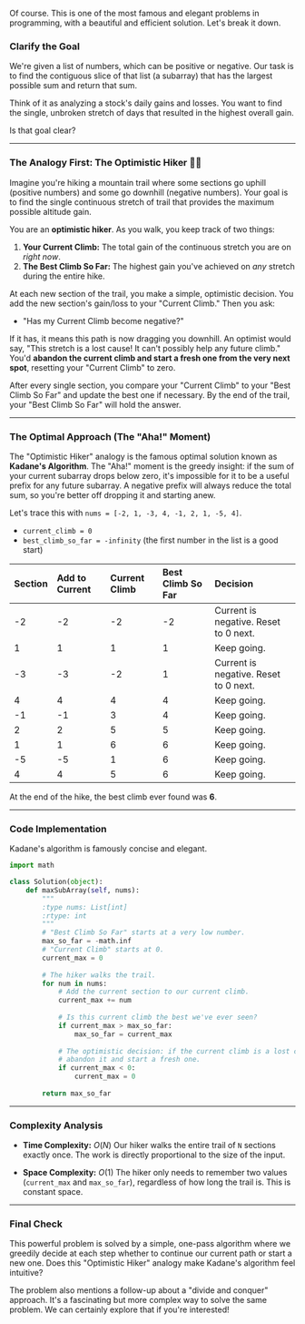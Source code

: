 Of course. This is one of the most famous and elegant problems in programming, with a beautiful and efficient solution. Let's break it down.

### Clarify the Goal

We're given a list of numbers, which can be positive or negative. Our task is to find the contiguous slice of that list (a subarray) that has the largest possible sum and return that sum.

Think of it as analyzing a stock's daily gains and losses. You want to find the single, unbroken stretch of days that resulted in the highest overall gain.

Is that goal clear?

-----

### The Analogy First: The Optimistic Hiker 🚶‍♂️

Imagine you're hiking a mountain trail where some sections go uphill (positive numbers) and some go downhill (negative numbers). Your goal is to find the single continuous stretch of trail that provides the maximum possible altitude gain.

You are an **optimistic hiker**. As you walk, you keep track of two things:

1.  **Your Current Climb:** The total gain of the continuous stretch you are on *right now*.
2.  **The Best Climb So Far:** The highest gain you've achieved on *any* stretch during the entire hike.

At each new section of the trail, you make a simple, optimistic decision. You add the new section's gain/loss to your "Current Climb." Then you ask:

  * "Has my Current Climb become negative?"

If it has, it means this path is now dragging you downhill. An optimist would say, "This stretch is a lost cause\! It can't possibly help any future climb." You'd **abandon the current climb and start a fresh one from the very next spot**, resetting your "Current Climb" to zero.

After every single section, you compare your "Current Climb" to your "Best Climb So Far" and update the best one if necessary. By the end of the trail, your "Best Climb So Far" will hold the answer.

-----

### The Optimal Approach (The "Aha\!" Moment)

The "Optimistic Hiker" analogy is the famous optimal solution known as **Kadane's Algorithm**. The "Aha\!" moment is the greedy insight: if the sum of your current subarray drops below zero, it's impossible for it to be a useful prefix for any future subarray. A negative prefix will always reduce the total sum, so you're better off dropping it and starting anew.

Let's trace this with `nums = [-2, 1, -3, 4, -1, 2, 1, -5, 4]`.

  * `current_climb = 0`
  * `best_climb_so_far = -infinity` (the first number in the list is a good start)

| Section | Add to Current | Current Climb | Best Climb So Far | Decision                               |
| :------ | :------------- | :------------ | :---------------- | :------------------------------------- |
| -2      | -2             | -2            | -2                | Current is negative. Reset to 0 next.  |
| 1       | 1              | 1             | 1                 | Keep going.                            |
| -3      | -3             | -2            | 1                 | Current is negative. Reset to 0 next.  |
| 4       | 4              | 4             | 4                 | Keep going.                            |
| -1      | -1             | 3             | 4                 | Keep going.                            |
| 2       | 2              | 5             | 5                 | Keep going.                            |
| 1       | 1              | 6             | 6                 | Keep going.                            |
| -5      | -5             | 1             | 6                 | Keep going.                            |
| 4       | 4              | 5             | 6                 | Keep going.                            |

At the end of the hike, the best climb ever found was **6**.

-----

### Code Implementation

Kadane's algorithm is famously concise and elegant.

```python
import math

class Solution(object):
    def maxSubArray(self, nums):
        """
        :type nums: List[int]
        :rtype: int
        """
        # "Best Climb So Far" starts at a very low number.
        max_so_far = -math.inf
        # "Current Climb" starts at 0.
        current_max = 0
        
        # The hiker walks the trail.
        for num in nums:
            # Add the current section to our current climb.
            current_max += num
            
            # Is this current climb the best we've ever seen?
            if current_max > max_so_far:
                max_so_far = current_max
            
            # The optimistic decision: if the current climb is a lost cause (negative),
            # abandon it and start a fresh one.
            if current_max < 0:
                current_max = 0
                
        return max_so_far
```

-----

### Complexity Analysis

  * **Time Complexity:** $O(N)$
    Our hiker walks the entire trail of `N` sections exactly once. The work is directly proportional to the size of the input.

  * **Space Complexity:** $O(1)$
    The hiker only needs to remember two values (`current_max` and `max_so_far`), regardless of how long the trail is. This is constant space.

-----

### Final Check

This powerful problem is solved by a simple, one-pass algorithm where we greedily decide at each step whether to continue our current path or start a new one. Does this "Optimistic Hiker" analogy make Kadane's algorithm feel intuitive?

The problem also mentions a follow-up about a "divide and conquer" approach. It's a fascinating but more complex way to solve the same problem. We can certainly explore that if you're interested\!